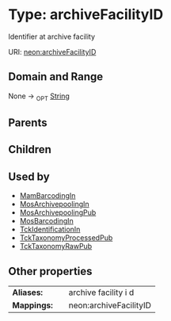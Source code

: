 
# Type: archiveFacilityID


Identifier at archive facility

URI: [neon:archiveFacilityID](https://data.neonscience.org/archiveFacilityID)


## Domain and Range

None ->  <sub>OPT</sub> [String](types/String.md)

## Parents


## Children


## Used by

 * [MamBarcodingIn](MamBarcodingIn.md)
 * [MosArchivepoolingIn](MosArchivepoolingIn.md)
 * [MosArchivepoolingPub](MosArchivepoolingPub.md)
 * [MosBarcodingIn](MosBarcodingIn.md)
 * [TckIdentificationIn](TckIdentificationIn.md)
 * [TckTaxonomyProcessedPub](TckTaxonomyProcessedPub.md)
 * [TckTaxonomyRawPub](TckTaxonomyRawPub.md)

## Other properties

|  |  |  |
| --- | --- | --- |
| **Aliases:** | | archive facility i d |
| **Mappings:** | | neon:archiveFacilityID |

